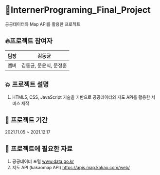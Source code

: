 # 🎉InternerPrograming_Final_Project
공공데이터와 Map API를 활용한 프로젝트


## 🔥프로젝트 참여자
| 팀장 |                         김동균                         |
| :----: | :----------------------------------------------------: |
| 맴버 | 김동균, 문윤식, 문정훈                                  |



## 💥 프로젝트 설명
1. HTML5, CSS, JavaScript 기술을 기반으로 공공데이터와 지도 API를 활용한 서비스 제작



## 📌 프로젝트 기간
2021.11.05 ~ 2021.12.17


## 🧾 프로젝트에 필요한 자료
1. 공공데이터 포털 www.data.go.kr
2. 지도 API (kakaomap API) https://apis.map.kakao.com/web/
